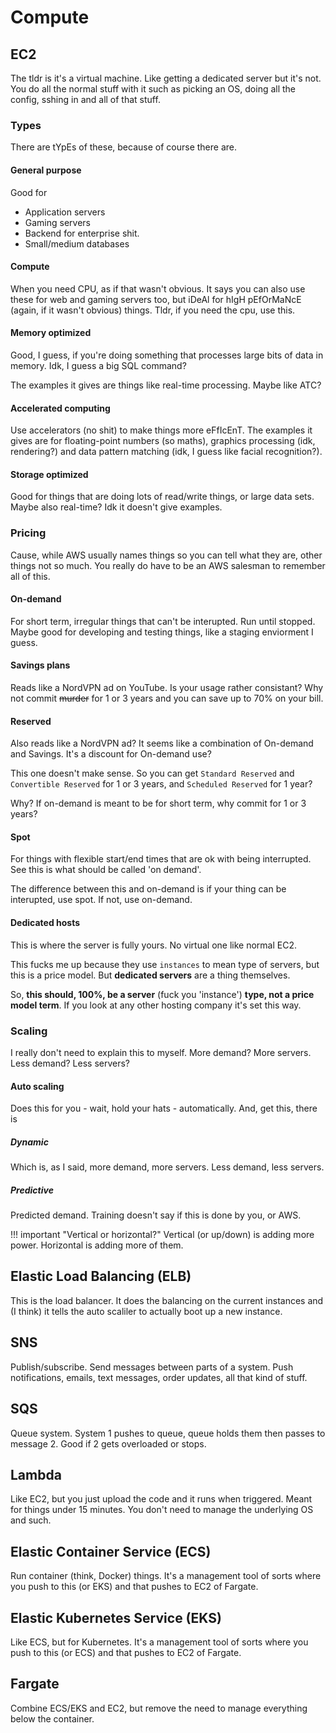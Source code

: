# Compute

## EC2

The tldr is it's a virtual machine. Like getting a dedicated server but it's not. You do all the normal stuff with it such as picking an OS, doing all the config, sshing in and all of that stuff.

### Types

There are tYpEs of these, because of course there are.

#### General purpose

Good for 

* Application servers
* Gaming servers
* Backend for enterprise shit.
* Small/medium databases

#### Compute

When you need CPU, as if that wasn't obvious. It says you can also use these for web and gaming servers too, but iDeAl for hIgH pEfOrMaNcE (again, if it wasn't obvious) things. Tldr, if you need the cpu, use this.

#### Memory optimized

Good, I guess, if you're doing something that processes large bits of data in memory. Idk, I guess a big SQL command?

The examples it gives are things like real-time processing. Maybe like ATC?

#### Accelerated computing

Use accelerators (no shit) to make things more eFfIcEnT. The examples it gives are for floating-point numbers (so maths), graphics processing (idk, rendering?) and data pattern matching (idk, I guess like facial recognition?).

#### Storage optimized

Good for things that are doing lots of read/write things, or large data sets. Maybe also real-time? Idk it doesn't give examples.

### Pricing

Cause, while AWS usually names things so you can tell what they are, other things not so much. You really do have to be an AWS salesman to remember all of this.

#### On-demand

For short term, irregular things that can't be interupted. Run until stopped. Maybe good for developing and testing things, like a staging enviorment I guess.

#### Savings plans

Reads like a NordVPN ad on YouTube. Is your usage rather consistant? Why not commit ~~murder~~ for 1 or 3 years and you can save up to 70% on your bill.

#### Reserved

Also reads like a NordVPN ad? It seems like a combination of On-demand and Savings. It's a discount for On-demand use?

This one doesn't make sense. So you can get `Standard Reserved` and `Convertible Reserved` for 1 or 3 years, and `Scheduled Reserved` for 1 year?

Why? If on-demand is meant to be for short term, why commit for 1 or 3 years?

#### Spot

For things with flexible start/end times that are ok with being interrupted. See this is what should be called 'on demand'.

The difference between this and on-demand is if your thing can be interupted, use spot. If not, use on-demand.

#### Dedicated hosts

This is where the server is fully yours. No virtual one like normal EC2.

This fucks me up because they use `instances` to mean type of servers, but this is a price model. But **dedicated servers** are a thing themselves.

So, **this should, 100%, be a server** (fuck you 'instance') **type, not a price model term**. If you look at any other hosting company it's set this way.

### Scaling

I really don't need to explain this to myself. More demand? More servers. Less demand? Less servers?

#### Auto scaling

Does this for you - wait, hold your hats - automatically. And, get this, there is

##### Dynamic

Which is, as I said, more demand, more servers. Less demand, less servers.

##### Predictive

Predicted demand. Training doesn't say if this is done by you, or AWS.

!!! important "Vertical or horizontal?"
    Vertical (or up/down) is adding more power. Horizontal is adding more of them.

## Elastic Load Balancing (ELB)

This is the load balancer. It does the balancing on the current instances and (I think) it tells the auto scaliler to actually boot up a new instance.

## SNS

Publish/subscribe. Send messages between parts of a system. Push notifications, emails, text messages, order updates, all that kind of stuff.

## SQS

Queue system. System 1 pushes to queue, queue holds them then passes to message 2. Good if 2 gets overloaded or stops.

## Lambda

Like EC2, but you just upload the code and it runs when triggered. Meant for things under 15 minutes. You don't need to manage the underlying OS and such.

## Elastic Container Service (ECS)

Run container (think, Docker) things. It's a management tool of sorts where you push to this (or EKS) and that pushes to EC2 of Fargate.

## Elastic Kubernetes Service (EKS)

Like ECS, but for Kubernetes. It's a management tool of sorts where you push to this (or ECS) and that pushes to EC2 of Fargate.

## Fargate

Combine ECS/EKS and EC2, but remove the need to manage everything below the container.